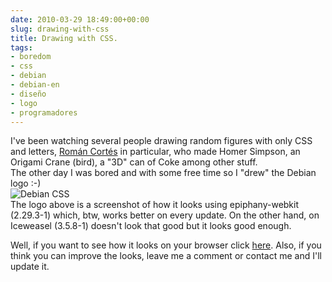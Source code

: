 ```yaml
---  
date: 2010-03-29 18:49:00+00:00  
slug: drawing-with-css  
title: Drawing with CSS.  
tags:  
- boredom  
- css  
- debian  
- debian-en  
- diseño  
- logo  
- programadores  
---  
```

  
I've been watching several people drawing random figures with only CSS and letters, [Román Cortés](http://www.romancortes.com/) in particular, who made Homer Simpson, an Origami Crane (bird), a "3D" can of Coke among other stuff.  
The other day I was bored and with some free time so I "drew" the Debian logo :-)  
![Debian CSS](http://i.imgur.com/1dBBy.png)  
The logo above is a screenshot of how it looks using epiphany-webkit (2.29.3-1) which, btw, works better on every update. On the other hand, on Iceweasel (3.5.8-1) doesn't look that good but it looks good enough.  
  
Well, if you want to see how it looks on your browser click [here](http://cacavoladora.org/e/xperiments/d/ebian/swirl.html). Also, if you think you can improve the looks, leave me a comment or contact me and I'll update it.  
